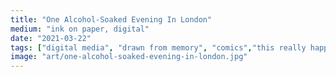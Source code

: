```yaml
---
title: "One Alcohol-Soaked Evening In London"
medium: "ink on paper, digital"
date: "2021-03-22"
tags: ["digital media", "drawn from memory", "comics","this really happened"]
image: "art/one-alcohol-soaked-evening-in-london.jpg"
---
```

